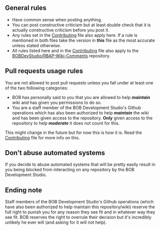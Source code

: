 ## General rules

* Have common sense when posting anything.
* You can post constructive criticism but at least double check that it is actually constructive criticism before you post it.
* Any rules set in the [Contributing](https://github.com/BOBDevStudio/RBAP-Wiki/blob/Wiki/.github/Contributing.md) file also apply here. If a rule is mentioned in both files take the version in **this** file as the most accurate unless stated otherwise.
* All rules listed here and in the [Contributing](https://github.com/BOBDevStudio/RBAP-Wiki/blob/Wiki/.github/Contributing.md) file also apply to the [BOBDevStudio/RBAP-Wiki-Comments](https://github.com/BOBDevStudio/RBAP-Wiki-Comments) repository.

## Pull requests usage rules

You are not allowed to post pull requests unless you fall under at least one of the two following categories:

* BOB has personally said to you that you are allowed to help ***maintain*** wiki and has given you permissions to do so.
* You are a staff member of the BOB Development Studio's Github operations which has also been authorized to help ***maintain*** the wiki and has been given access to the repository. **Only** given access to the repository to help ***moderate*** it does not count for this.

This might change in the future but for now this is how it is. Read the [Contributing](https://github.com/BOBDevStudio/RBAP-Wiki/blob/Wiki/.github/Contributing.md) file for more info on this.

## Don't abuse automated systems

If you decide to abuse automated systems that will be pretty easily result in you being blocked from interacting on any repository by the BOB Development Studio.

## Ending note

Staff members of the BOB Development Studio's Github operations (which have also been authorized to help maintain this repository/wiki) reserve the full right to punish you for any reason they see fit and in whatever way they see fit. BOB reserves the right to overrule their decision but it's incredibly unlikely he ever will (and asking for it will not help).
